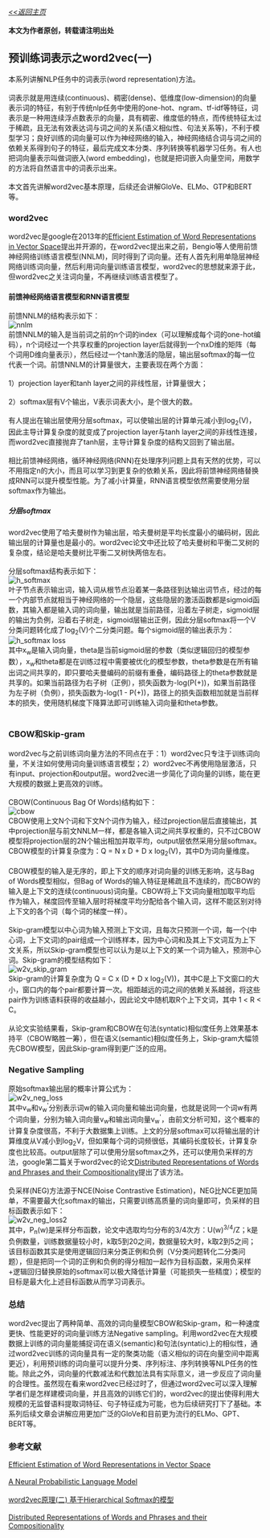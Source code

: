 [*<<返回主页*](../index.md)<br><br>
**本文为作者原创，转载请注明出处**<br>
## 预训练词表示之word2vec(一)
本系列讲解NLP任务中的词表示(word representation)方法。<br><br>
词表示就是用连续(continuous)、稠密(dense)、低维度(low-dimension)的向量表示词的特征，有别于传统nlp任务中使用的one-hot、ngram、tf-idf等特征，词表示是一种用连续浮点数表示的向量，具有稠密、维度低的特点，而传统特征太过于稀疏，且无法有效表达词与词之间的关系(语义相似性、句法关系等)，不利于模型学习；良好训练的词向量可以作为神经网络的输入，神经网络结合词与词之间的依赖关系得到句子的特征，最后完成文本分类、序列转换等机器学习任务。有人也把词向量表示叫做词嵌入(word embedding)，也就是把词嵌入向量空间，用数学的方法将自然语言中的词表示出来。<br><br>
本文首先讲解word2vec基本原理，后续还会讲解GloVe、ELMo、GTP和BERT等。<br>
### word2vec
word2vec是google在2013年的[Efficient Estimation of Word Representations in Vector Space](https://arxiv.org/abs/1301.3781v3)提出并开源的，在word2vec提出来之前，Bengio等人使用前馈神经网络训练语言模型(NNLM)，同时得到了词向量。还有人首先利用单隐层神经网络训练词向量，然后利用词向量训练语言模型，word2vec的思想就来源于此，但word2vec之关注词向量，不再继续训练语言模型了。<br>
#### 前馈神经网络语言模型和RNN语言模型
前馈NNLM的结构表示如下：<br>
![nnlm](../images/NLP/4_word2vec/w2v_nnlm.png)<br>
前馈NNLM的输入是当前词之前的n个词的index（可以理解成每个词的one-hot编码），n个词经过一个共享权重的projection layer后就得到一个nxD维的矩阵（每个词用D维向量表示），然后经过一个tanh激活的隐层，输出层softmax的每一位代表一个词。前馈NNLM的计算量很大，主要表现在两个方面：<br><br>
1）projection layer和tanh layer之间的非线性层，计算量很大；<br><br>
2）softmax层有V个输出，V表示词表大小，是个很大的数。<br><br>
有人提出在输出层使用分层softmax，可以使输出层的计算单元减小到log<sub>2</sub>(V)，因此主导计算复杂度的就变成了projection layer与tanh layer之间的非线性连接，而word2vec直接抛弃了tanh层，主导计算复杂度的结构又回到了输出层。<br><br>
相比前馈神经网络，循环神经网络(RNN)在处理序列问题上具有天然的优势，可以不用指定n的大小，而且可以学习到更复杂的依赖关系，因此将前馈神经网络替换成RNN可以提升模型性能。为了减小计算量，RNN语言模型依然需要使用分层softmax作为输出。<br>
##### 分层softmax
word2vec使用了哈夫曼树作为输出层，哈夫曼树是平均长度最小的编码树，因此输出层的计算量也是最小的。word2vec论文中还比较了哈夫曼树和平衡二叉树的复杂度，结论是哈夫曼树比平衡二叉树快两倍左右。<br><br>
分层softmax结构表示如下：<br>
![h_softmax](../images/NLP/4_word2vec/w2v_h_softmax.png)<br>
叶子节点表示输出词，输入词从根节点沿着某一条路径到达输出词节点，经过的每一个内部节点就相当于神经网络的一个隐层，这些隐层的激活函数都是sigmoid函数，其输入都是输入词的词向量，输出就是当前路径，沿着左子树走，sigmoid层的输出为负例，沿着右子树走，sigmoid层输出正例，因此分层softmax将一个V分类问题转化成了log<sub>2</sub>(V)个二分类问题。每个sigmoid层的输出表示为：<br>
![h_softmax loss](../images/NLP/4_word2vec/w2v_h_softmax_loss.png)<br>
其中x<sub>w</sub>是输入词向量，theta是当前sigmoid层的参数（类似逻辑回归的模型参数），x<sub>w</sub>和theta都是在训练过程中需要被优化的模型参数，theta参数是在所有输出词之间共享的，即只要哈夫曼编码的前缀有重叠，编码路径上的theta参数就是共享的。如果当前路径为右子树（正例），损失函数为-log(P(+))，如果当前路径为左子树（负例），损失函数为-log(1 - P(+))，路径上的损失函数相加就是当前样本的损失，使用随机梯度下降算法即可训练输入词向量和theta参数。<br><br>
### CBOW和Skip-gram
word2vec与之前训练词向量方法的不同点在于：1）word2vec只专注于训练词向量，不关注如何使用词向量训练语言模型；2）word2vec不再使用隐层激活，只有input、projection和output层。word2vec进一步简化了词向量的训练，能在更大规模的数据上更高效的训练。<br><br>
CBOW(Continuous Bag Of Words)结构如下：<br>
![cbow](../images/NLP/4_word2vec/w2v_cbow.png)<br>
CBOW使用上文N个词和下文N个词作为输入，经过projection层后直接输出，其中projection层与前文NNLM一样，都是各输入词之间共享权重的，只不过CBOW模型将projection层的2N个输出相加并取平均，output层依然采用分层softmax。CBOW模型的计算复杂度为：Q = N x D + D x log<sub>2</sub>(V)，其中D为词向量维度。<br><br>
CBOW模型的输入是无序的，即上下文的顺序对词向量的训练无影响，这与Bag of Words模型相似，但Bag of Words的输入特征是稀疏且不连续的，而CBOW的输入是上下文的连续(continuous)词向量。CBOW将上下文词向量相加取平均后作为输入，梯度回传至输入层时将梯度平均分配给各个输入词，这样不能区别对待上下文的各个词（每个词的梯度一样）。<br><br>
Skip-gram模型以中心词为输入预测上下文词，且每次只预测一个词，每一个(中心词，上下文词)的pair组成一个训练样本，因为中心词和及其上下文词互为上下文关系，所以Skip-gram模型也可以认为是以上下文的某一个词为输入，预测中心词。Skip-gram的模型结构如下：<br>
![w2v_skip_gram](../images/NLP/4_word2vec/w2v_skip_gram.png)<br>
Skip-gram的计算复杂度为 Q = C x (D + D x log<sub>2</sub>(V))，其中C是上下文窗口的大小，窗口内的每个pair都要计算一次。相距越远的词之间的依赖关系越弱，将这些pair作为训练语料获得的收益越小，因此论文中随机取R个上下文词，其中 1 < R < C。<br><br>
从论文实验结果看，Skip-gram和CBOW在句法(syntatic)相似度任务上效果基本持平（CBOW略胜一筹），但在语义(semantic)相似度任务上，Skip-gram大幅领先CBOW模型，因此Skip-gram得到更广泛的应用。<br>
### Negative Sampling
原始softmax输出层的概率计算公式为：<br>
![w2v_neg_loss](../images/NLP/4_word2vec/w2v_neg_loss.png)<br>
其中v<sub>w</sub>和v<sub>w</sub><sup>'</sup>分别表示词w的输入词向量和输出词向量，也就是说同一个词w有两个词向量，分别为输入词向量v<sub>w</sub>和输出词向量v<sub>w</sub><sup>'</sup>，由前文分析可知，这个概率的计算复杂度很高，不利于大数据集上训练。上文的分层softmax可以将输出层的计算维度从V减小到log<sub>2</sub>V，但如果每个词的词频很低，其编码长度较长，计算复杂度也比较高。output层除了可以使用分层softmax之外，还可以使用负采样的方法，google第二篇关于word2vec的论文[Distributed Representations of Words and Phrases and their Compositionality](https://papers.nips.cc/paper/5021-distributed-representations-of-words-and-phrases-and-their-compositionality.pdf)提出了该方法。<br><br>
负采样(NEG)方法源于NCE(Noise Contrastive Estimation)，NEG比NCE更加简单，不需要最大化softmax的输出，只需要训练高质量的词向量即可，负采样的目标函数表示如下：<br>
![w2v_neg_loss2](../images/NLP/4_word2vec/w2v_neg_loss2.png)<br>
其中，P<sub>n</sub>(w)是采样分布函数，论文中选取均匀分布的3/4次方：U(w)<sup>3/4</sup>/Z；k是负例数量，训练数据量较小时，k取5到20之间，数据量较大时，k取2到5之间；该目标函数其实是使用逻辑回归来分类正例和负例（V分类问题转化二分类问题），但是把同一个词的正例和负例的得分相加一起作为目标函数，采用负采样+逻辑回归替换原始的softmax可以极大降低计算量（可能损失一些精度）；模型的目标是最大化上述目标函数从而学习词表示。<br>
### 总结
word2vec提出了两种简单、高效的词向量模型CBOW和Skip-gram，和一种速度更快、性能更好的词向量训练方法Negative sampling。利用word2vec在大规模数据上训练的词向量能捕捉词在语义(semantic)和句法(syntatic)上的相似性，通过word2vec训练的词向量具有一定的聚类功能（语义相似的词在向量空间中距离更近），利用预训练的词向量可以提升分类、序列标注、序列转换等NLP任务的性能。除此之外，词向量的代数减法和代数加法具有实际意义，进一步反应了词向量的合理性。虽然现在看来word2vec已经过时了，但通过word2vec可以深入理解学者们是怎样建模词向量，并且高效的训练它们的，word2vec的提出使得利用大规模的无监督语料提取词特征、句子特征成为可能，也为后续研究打下了基础。本系列后续文章会讲解应用更加广泛的GloVe和目前更为流行的ELMo、GPT、BERT等。<br>
### 参考文献
[Efficient Estimation of Word Representations in Vector Space](https://arxiv.org/abs/1301.3781v3)<br><br>
[A Neural Probabilistic Language Model](https://www.researchgate.net/publication/221618573_A_Neural_Probabilistic_Language_Model)<br><br>
[word2vec原理(二) 基于Hierarchical Softmax的模型](https://www.cnblogs.com/pinard/p/7243513.html)<br><br>
[Distributed Representations of Words and Phrases and their Compositionality](https://papers.nips.cc/paper/5021-distributed-representations-of-words-and-phrases-and-their-compositionality.pdf)<br><br>
